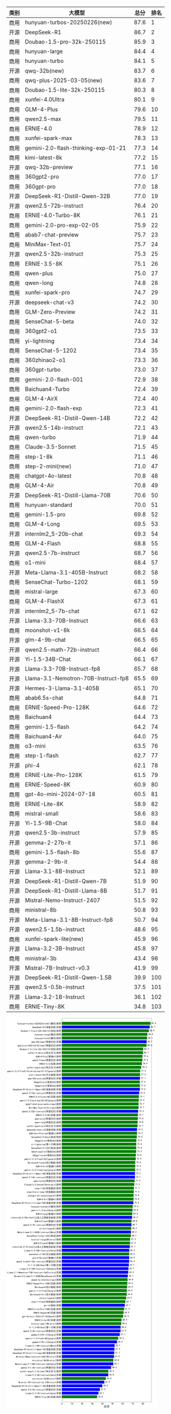 
| 类别 | 大模型                         | 总分 | 排名 |
|-----|------------------------------|---------|----|
|商用|hunyuan-turbos-20250226(new)|87.6|1|
|开源|DeepSeek-R1|86.7|2|
|商用|Doubao-1.5-pro-32k-250115|85.9|3|
|商用|hunyuan-large|84.4|4|
|商用|hunyuan-turbo|84.1|5|
|开源|qwq-32b(new)|83.7|6|
|商用|qwq-plus-2025-03-05(new)|83.6|7|
|商用|Doubao-1.5-lite-32k-250115|80.3|8|
|商用|xunfei-4.0Ultra|80.1|9|
|商用|GLM-4-Plus|79.6|10|
|商用|qwen2.5-max|79.5|11|
|商用|ERNIE-4.0|78.9|12|
|商用|xunfei-spark-max|78.3|13|
|商用|gemini-2.0-flash-thinking-exp-01-21|77.3|14|
|商用|kimi-latest-8k|77.2|15|
|开源|qwq-32b-preview|77.1|16|
|商用|360gpt2-pro|77.0|17|
|商用|360gpt-pro|77.0|18|
|开源|DeepSeek-R1-Distill-Qwen-32B|77.0|19|
|开源|qwen2.5-72b-instruct|76.4|20|
|商用|ERNIE-4.0-Turbo-8K|76.1|21|
|商用|gemini-2.0-pro-exp-02-05|75.9|22|
|商用|abab7-chat-preview|75.7|23|
|商用|MiniMax-Text-01|75.7|24|
|开源|qwen2.5-32b-instruct|75.3|25|
|商用|ERNIE-3.5-8K|75.1|26|
|商用|qwen-plus|75.0|27|
|商用|qwen-long|74.8|28|
|商用|xunfei-spark-pro|74.7|29|
|开源|deepseek-chat-v3|74.2|30|
|商用|GLM-Zero-Preview|74.2|31|
|商用|SenseChat-5-beta|74.0|32|
|商用|360gpt2-o1|73.5|33|
|商用|yi-lightning|73.4|34|
|商用|SenseChat-5-1202|73.4|35|
|商用|360zhinao2-o1|73.3|36|
|商用|360gpt-turbo|73.0|37|
|商用|gemini-2.0-flash-001|72.9|38|
|商用|Baichuan4-Turbo|72.4|39|
|商用|GLM-4-AirX|72.4|40|
|商用|gemini-2.0-flash-exp|72.3|41|
|开源|DeepSeek-R1-Distill-Qwen-14B|72.2|42|
|开源|qwen2.5-14b-instruct|72.1|43|
|商用|qwen-turbo|71.9|44|
|商用|Claude-3.5-Sonnet|71.5|45|
|商用|step-1-8k|71.1|46|
|商用|step-2-mini(new)|71.0|47|
|商用|chatgpt-4o-latest|70.8|48|
|商用|GLM-4-Air|70.8|49|
|开源|DeepSeek-R1-Distill-Llama-70B|70.6|50|
|商用|hunyuan-standard|70.0|51|
|商用|gemini-1.5-pro|69.8|52|
|商用|GLM-4-Long|69.5|53|
|开源|internlm2_5-20b-chat|69.3|54|
|商用|GLM-4-Flash|68.8|55|
|开源|qwen2.5-7b-instruct|68.7|56|
|商用|o1-mini|68.4|57|
|开源|Meta-Llama-3.1-405B-Instruct|68.2|58|
|商用|SenseChat-Turbo-1202|68.1|59|
|商用|mistral-large|67.3|60|
|商用|GLM-4-FlashX|67.3|61|
|开源|internlm2_5-7b-chat|67.1|62|
|开源|Llama-3.3-70B-Instruct|66.6|63|
|商用|moonshot-v1-8k|66.5|64|
|开源|glm-4-9b-chat|66.5|65|
|开源|qwen2.5-math-72b-instruct|66.4|66|
|开源|Yi-1.5-34B-Chat|66.1|67|
|开源|Llama-3.3-70B-Instruct-fp8|65.7|68|
|开源|Llama-3.1-Nemotron-70B-Instruct-fp8|65.5|69|
|开源|Hermes-3-Llama-3.1-405B|65.1|70|
|商用|abab6.5s-chat|64.8|71|
|商用|ERNIE-Speed-Pro-128K|64.6|72|
|商用|Baichuan4|64.4|73|
|商用|gemini-1.5-flash|64.2|74|
|商用|Baichuan4-Air|64.0|75|
|商用|o3-mini|63.5|76|
|商用|step-1-flash|62.7|77|
|开源|phi-4|62.1|78|
|商用|ERNIE-Lite-Pro-128K|61.5|79|
|商用|ERNIE-Speed-8K|60.9|80|
|商用|gpt-4o-mini-2024-07-18|60.5|81|
|商用|ERNIE-Lite-8K|58.9|82|
|商用|mistral-small|58.6|83|
|开源|Yi-1.5-9B-Chat|58.0|84|
|开源|qwen2.5-3b-instruct|57.9|85|
|开源|gemma-2-27b-it|57.1|86|
|商用|gemini-1.5-flash-8b|55.6|87|
|开源|gemma-2-9b-it|54.4|88|
|开源|Llama-3.1-8B-Instruct|52.1|89|
|开源|DeepSeek-R1-Distill-Qwen-7B|51.9|90|
|开源|DeepSeek-R1-Distill-Llama-8B|51.7|91|
|开源|Mistral-Nemo-Instruct-2407|51.5|92|
|商用|ministral-8b|50.8|93|
|开源|Meta-Llama-3.1-8B-Instruct-fp8|50.7|94|
|开源|qwen2.5-1.5b-instruct|48.6|95|
|商用|xunfei-spark-lite(new)|45.9|96|
|开源|Llama-3.2-3B-Instruct|45.8|97|
|商用|ministral-3b|43.4|98|
|开源|Mistral-7B-Instruct-v0.3|41.9|99|
|开源|DeepSeek-R1-Distill-Qwen-1.5B|39.9|100|
|开源|qwen2.5-0.5b-instruct|37.5|101|
|开源|Llama-3.2-1B-Instruct|36.1|102|
|商用|ERNIE-Tiny-8K|34.8|103|


![lin](../pic/总分.png)
